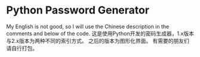 # Python Password Generator
My English is not good, so I will use the Chinese description in the comments and below of the code.
这是使用Python开发的密码生成器，1.x版本与2.x版本为两种不同的索引方式。
之后的版本为图形化界面。
有需要的朋友们请自行打包。
